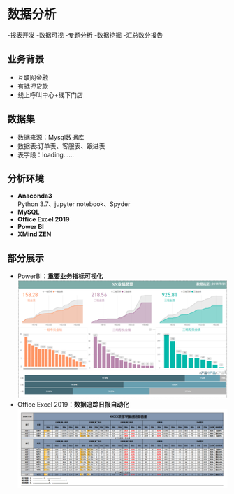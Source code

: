 # 数据分析
-[报表开发](https://github.com/lifeismovie/data/blob/master/EXCEL.png) -[数据可视](https://github.com/lifeismovie/data/blob/master/PowerBI.png) -[专题分析](https://nbviewer.jupyter.org/github/lifeismovie/data/blob/master/data-analysis.ipynb) -数据挖掘 -汇总数分报告
## 业务背景
- 互联网金融
- 有抵押贷款
- 线上呼叫中心+线下门店

## 数据集
- 数据来源：Mysql数据库
- 数据表:订单表、客服表、跟进表
- 表字段：loading......

## 分析环境
- **Anaconda3**  
Python 3.7、jupyter notebook、Spyder
- **MySQL**
- **Office Excel 2019**
- **Power BI**
- **XMind ZEN**
## 部分展示
- PowerBI：**重要业务指标可视化**
![](https://github.com/lifeismovie/data/blob/master/PowerBI.png?raw=true)
- Office Excel 2019：**数据追踪日报自动化**
![](https://github.com/lifeismovie/data/blob/master/EXCEL.png?raw=true)
